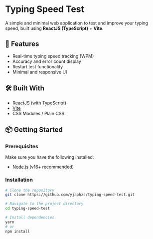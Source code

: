 # Typing Speed Test

A simple and minimal web application to test and improve your typing speed, built using **ReactJS (TypeScript)** + **Vite**.

## 🚀 Features

- Real-time typing speed tracking (WPM)
- Accuracy and error count display
- Restart test functionality
- Minimal and responsive UI

## 🛠️ Built With

- [ReactJS](https://reactjs.org/) (with TypeScript)
- [Vite](https://vitejs.dev/)
- CSS Modules / Plain CSS

## 📦 Getting Started

### Prerequisites

Make sure you have the following installed:
- [Node.js](https://nodejs.org/) (v16+ recommended)

### Installation

```bash
# Clone the repository
git clone https://github.com/yjaphzs/typing-speed-test.git

# Navigate to the project directory
cd typing-speed-test

# Install dependencies
yarn
# or
npm install
